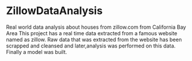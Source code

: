 # ZillowDataAnalysis
Real world data analysis about houses from zillow.com from California Bay Area
This project has a real time data extracted from a famous website named as zillow. Raw data that was extracted from the website 
has been scrapped and cleansed and later,analysis was performed on this data. Finally a model was built.
